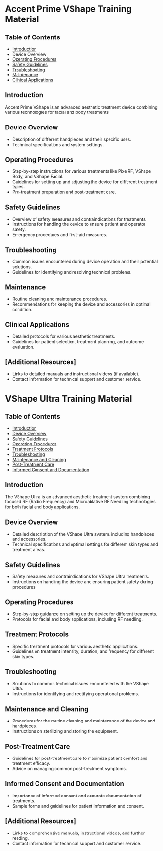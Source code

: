 # Accent Prime VShape Training Material

## Table of Contents
- [Introduction](#introduction)
- [Device Overview](#device-overview)
- [Operating Procedures](#operating-procedures)
- [Safety Guidelines](#safety-guidelines)
- [Troubleshooting](#troubleshooting)
- [Maintenance](#maintenance)
- [Clinical Applications](#clinical-applications)

## Introduction
Accent Prime VShape is an advanced aesthetic treatment device combining various technologies for facial and body treatments.

## Device Overview
- Description of different handpieces and their specific uses.
- Technical specifications and system settings.

## Operating Procedures
- Step-by-step instructions for various treatments like PixelRF, VShape Body, and VShape Facial.
- Guidelines for setting up and adjusting the device for different treatment types.
- Pre-treatment preparation and post-treatment care.

## Safety Guidelines
- Overview of safety measures and contraindications for treatments.
- Instructions for handling the device to ensure patient and operator safety.
- Emergency procedures and first-aid measures.

## Troubleshooting
- Common issues encountered during device operation and their potential solutions.
- Guidelines for identifying and resolving technical problems.

## Maintenance
- Routine cleaning and maintenance procedures.
- Recommendations for keeping the device and accessories in optimal condition.

## Clinical Applications
- Detailed protocols for various aesthetic treatments.
- Guidelines for patient selection, treatment planning, and outcome evaluation.

## [Additional Resources]
- Links to detailed manuals and instructional videos (if available).
- Contact information for technical support and customer service.

# VShape Ultra Training Material

## Table of Contents
- [Introduction](#introduction)
- [Device Overview](#device-overview)
- [Safety Guidelines](#safety-guidelines)
- [Operating Procedures](#operating-procedures)
- [Treatment Protocols](#treatment-protocols)
- [Troubleshooting](#troubleshooting)
- [Maintenance and Cleaning](#maintenance-and-cleaning)
- [Post-Treatment Care](#post-treatment-care)
- [Informed Consent and Documentation](#informed-consent-and-documentation)

## Introduction
The VShape Ultra is an advanced aesthetic treatment system combining focused RF (Radio Frequency) and Microablative RF Needling technologies for both facial and body applications.

## Device Overview
- Detailed description of the VShape Ultra system, including handpieces and accessories.
- Technical specifications and optimal settings for different skin types and treatment areas.

## Safety Guidelines
- Safety measures and contraindications for VShape Ultra treatments.
- Instructions on handling the device and ensuring patient safety during procedures.

## Operating Procedures
- Step-by-step guidance on setting up the device for different treatments.
- Protocols for facial and body applications, including RF needling.

## Treatment Protocols
- Specific treatment protocols for various aesthetic applications.
- Guidelines on treatment intensity, duration, and frequency for different skin types.

## Troubleshooting
- Solutions to common technical issues encountered with the VShape Ultra.
- Instructions for identifying and rectifying operational problems.

## Maintenance and Cleaning
- Procedures for the routine cleaning and maintenance of the device and handpieces.
- Instructions on sterilizing and storing the equipment.

## Post-Treatment Care
- Guidelines for post-treatment care to maximize patient comfort and treatment efficacy.
- Advice on managing common post-treatment symptoms.

## Informed Consent and Documentation
- Importance of informed consent and accurate documentation of treatments.
- Sample forms and guidelines for patient information and consent.

## [Additional Resources]
- Links to comprehensive manuals, instructional videos, and further reading.
- Contact information for technical support and customer service.

